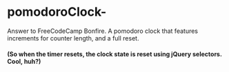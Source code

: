 # pomodoroClock-
Answer to FreeCodeCamp Bonfire.
A pomodoro clock that features increments for counter length, and a full reset.
#### (So when the timer resets, the clock state is reset using jQuery selectors. Cool, huh?)
